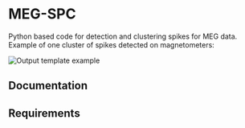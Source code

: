 # MEG-SPC

Python based code for detection and clustering spikes for MEG data. Example of one cluster of spikes detected on magnetometers: 

![Output template example](https://github.com/vagechirkov/MEG-SPC/blob/master/Example%20output%20plots/magnetometers/9_temp.png)

## Documentation

## Requirements



